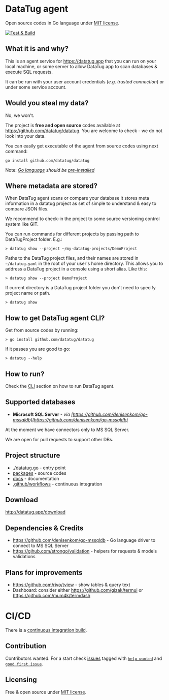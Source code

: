 # DataTug agent

Open source codes in Go language under [MIT license](./LICENSE).

[![Test & Build](https://github.com/datatug/datatug/actions/workflows/golangci.yml/badge.svg)](https://github.com/datatug/datatug/actions/workflows/golangci.yml)

## What it is and why?

This is an agent service for https://datatug.app that you can run on your local machine, or some server to allow DataTug
app to scan databases & execute SQL requests.

It can be run with your user account credentials (*e.g. trusted connection*) or under some service account.

## Would you steal my data?

No, we won't.

The project is **free and open source** codes available at https://github.com/datatug/datatug. You are welcome to check - we do not look into your data.

You can easily get executable of the agent from source codes using next command:
```
go install github.com/datatug/datatug
```
Note: _[Go language](https://golang.org/) should be [pre-installed](https://golang.org/dl/)_

## Where metadata are stored?

When DataTug agent scans or compare your database it stores meta information in a datatug project as set of simple to
understand & easy to compare JSON files.

We recommend to check-in the project to some source versioning control system like GIT.

You can run commands for different projects by passing path to DataTugProject folder. E.g.:
```
> datatug show --project ~/my-datatug-projects/DemoProject
```

Paths to the DataTug project files, and their names are stored in `~/datatug.yaml` in the root of your user's home directory.
This allows you to address a DataTug project in a console using a short alias. Like this:

```
> datatug show --project DemoProject
```

If current directory is a DataTug project folder you don't need to specify project name or path.

```
> datatug show
```

## How to get DataTug agent CLI?

Get from source codes by running:
```
> go install github.com/datatug/datatug
```
If it passes you are good to go:
```
> datatug --help
```

## How to run?

Check the [CLI](./packages/cli) section on how to run DataTug agent.

## Supported databases

- **Microsoft SQL Server** - *via [https://github.com/denisenkom/go-mssqldb](https://github.com/denisenkom/go-mssqldb)*

At the moment we have connectors only to MS SQL Server.

We are open for pull requests to support other DBs.

## Project structure

- [./datatug.go](datatug.go) - entry point
- [packages](packages) - source codes
- [docs](docs) - documentation
- [.github/workflows](.github/workflows) - continuous integration

## Download

http://datatug.app/download

## Dependencies & Credits

- https://github.com/denisenkom/go-mssqldb - Go language driver to connect to MS SQL Server
- https://gihub.com/strongo/validation - helpers for requests & models validations

## Plans for improvements

- https://github.com/rivo/tview - show tables & query text
- Dashboard: consider either https://github.com/gizak/termui or https://github.com/mum4k/termdash

# CI/CD

There is a [continuous integration build](docs/CI-CD.md).

## Contribution

Contributors wanted. For a start check [issues](https://github.com/datatug/datatug/issues)
tagged with [`help wanted`](https://github.com/datatug/datatug/labels/help%20wanted)
and [`good first issue`](https://github.com/datatug/datatug/labels/good%20first%20issue).

## Licensing

Free & open source under [MIT license](./LICENSE).
